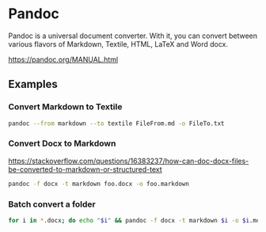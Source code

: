 # Pandoc

Pandoc is a universal document converter. With it, you can convert between various flavors of Markdown, Textile,
HTML, LaTeX and Word docx.

https://pandoc.org/MANUAL.html

## Examples

### Convert Markdown to Textile

```bash
pandoc --from markdown --to textile FileFrom.md -o FileTo.txt
```

### Convert Docx to Markdown

https://stackoverflow.com/questions/16383237/how-can-doc-docx-files-be-converted-to-markdown-or-structured-text

```bash
pandoc -f docx -t markdown foo.docx -o foo.markdown
```

### Batch convert a folder

```bash
for i in *.docx; do echo "$i" && pandoc -f docx -t markdown $i -o $i.md; done
```

